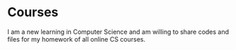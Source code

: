 # Courses
I am a new learning in Computer Science and am willing to share codes and files for my homework of all online CS courses.
